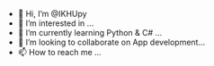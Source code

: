 - 👋 Hi, I’m @IKHUpy
- 👀 I’m interested in ...
- 🌱 I’m currently learning Python & C# ...
- 💞️ I’m looking to collaborate on App development...
- 📫 How to reach me ...

<!---
IKHUpy/IKHUpy is a ✨ special ✨ repository because its `README.md` (this file) appears on your GitHub profile.
You can click the Preview link to take a look at your changes.
--->

